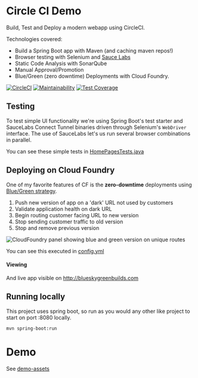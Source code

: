 # Circle CI Demo

Build, Test and Deploy a modern webapp using CircleCI. 

Technologies covered:
- Build a Spring Boot app with Maven (and caching maven repos!)
- Browser testing with Selenium and [Sauce Labs](https://saucelabs.com)
- Static Code Analysis with SonarQube
- Manual Approval/Promotion
- Blue/Green (zero downtime) Deployments with Cloud Foundry.

[![CircleCI](https://circleci.com/gh/eddiewebb/demo-blueskygreenbuilds.svg?style=svg)](https://circleci.com/gh/eddiewebb/demo-blueskygreenbuilds)
[![Maintainability](https://api.codeclimate.com/v1/badges/4c9bacea44f3d3993256/maintainability)](https://codeclimate.com/github/eddiewebb/demo-blueskygreenbuilds/maintainability)
[![Test Coverage](https://api.codeclimate.com/v1/badges/4c9bacea44f3d3993256/test_coverage)](https://codeclimate.com/github/eddiewebb/demo-blueskygreenbuilds/test_coverage)

##  Testing
To test simple UI functionality we're using Spring Boot's test starter and SauceLabs Connect Tunnel binaries driven through Selenium's `WebDriver` interface.  The use of SauceLabs let's us run several browser combinations in parallel.

You can see these simple tests in [HomePagesTests.java](src/test/java/com/edwardawebb/circleci/demo/it/HomePageIT.java)

## Deploying on Cloud Foundry
One of my favorite features of CF is the **zero-downtime** deployments using [Blue/Green strategy](https://martinfowler.com/bliki/BlueGreenDeployment.html).

1. Push new version of app on a 'dark' URL not used by customers
1. Validate application health on dark URL
1. Begin routing customer facing URL to new version
1. Stop sending customer traffic to old version
1. Stop and remove previous version


![CloudFoundry panel showing blue and green version on unique routes](src/main/resources/static/images/bluegreen.png)

You can see this executed in [config.yml](.circleci/config.yml#L107)

#### Viewing
And live app visible on http://blueskygreenbuilds.com




## Running locally

This project uses spring boot, so run as you would any other like project to start on port :8080 locally.

```
mvn spring-boot:run
```


# Demo
See [demo-assets](demo-assets)
